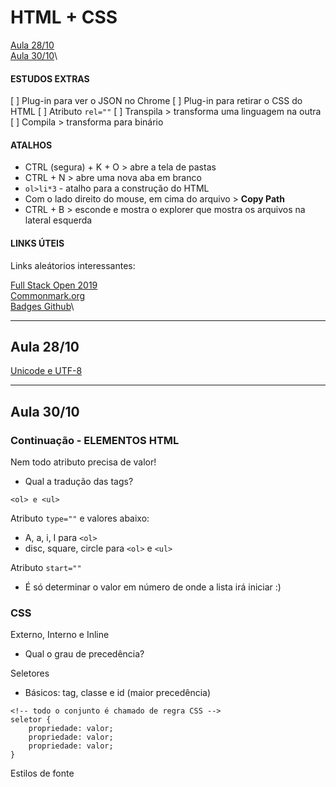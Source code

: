 # HTML + CSS

[Aula 28/10](#aula28out)\
[Aula 30/10](#aula30out)\

#### ESTUDOS EXTRAS

[ ] Plug-in para ver o JSON no Chrome
[ ] Plug-in para retirar o CSS do HTML
[ ] Atributo `rel=""`
[ ] Transpila > transforma uma linguagem na outra
[ ] Compila > transforma para binário 

#### ATALHOS
* CTRL (segura) + K + O > abre a tela de pastas 
* CTRL + N > abre uma nova aba em branco 
* `ol>li*3` - atalho para a construção do HTML 
* Com o lado direito do mouse, em cima do arquivo > **Copy Path** 
* CTRL + B > esconde e mostra o explorer que mostra os arquivos na lateral esquerda

#### LINKS ÚTEIS 
Links aleátorios interessantes:

[Full Stack Open 2019](https://fullstackopen.com/)\
[Commonmark.org](https://commonmark.org/)\
[Badges Github](https://shields.io/)\

---
<div id="aula28out"></div>

## Aula 28/10

[Unicode e UTF-8](https://www.ime.usp.br/~pf/algoritmos/apend/unicode.html)

---
<div id="aula30out"></div>

## Aula 30/10


### Continuação - ELEMENTOS HTML

Nem todo atributo precisa de valor!

- Qual a tradução das tags?

`<ol> e <ul>`

Atributo `type=""` e valores abaixo:
* A, a, i, I para `<ol>`
* disc, square, circle para `<ol>` e `<ul>`

Atributo `start=""`
- É só determinar o valor em número de onde a lista irá iniciar :) 

### CSS

Externo, Interno e Inline
- Qual o grau de precedência?

Seletores
* Básicos: tag, classe e id (maior precedência)

```
<!-- todo o conjunto é chamado de regra CSS -->
seletor {
    propriedade: valor;
    propriedade: valor;
    propriedade: valor;
}
```

Estilos de fonte


